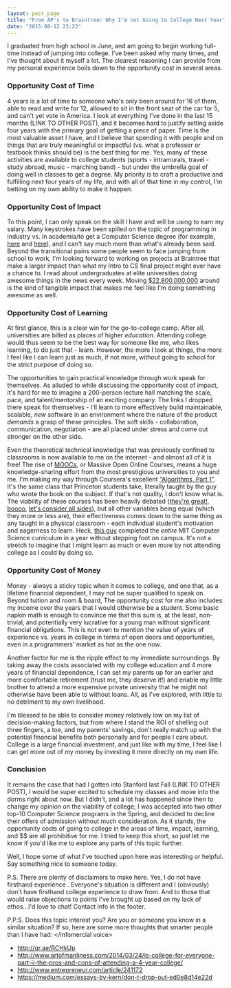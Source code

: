 ```yaml
---
layout: post_page
title: "From AP's to Braintree: Why I'm not Going to College Next Year"
date: "2015-08-12 23:23"
---
```


I graduated from high school in June, and am going to begin working full-time instead of jumping into college. I've been asked why many times, and I've thought about it myself a lot. The clearest reasoning I can provide from my personal experience boils down to the opportunity cost in several areas. 

### Opportunity Cost of Time

4 years is a lot of time to someone who's only been around for 16 of them, able to read and write for 12, allowed to sit in the front seat of the car for 5, and can't yet vote in America. I look at everything I've done in the last 15 months (LINK TO OTHER POST), and it becomes hard to justify setting aside four years with the primary goal of getting a piece of paper. Time is the most valuable asset I have, and I believe that spending it with people and on things that are truly meaningful or impactful (vs. what a professor or textbook thinks should be) is the best thing for me. Yes, many of these activities are available to college students (sports - intramurals, travel - study abroad, music - marching band) - but under the umbrella goal of doing well in classes to get a degree. My priority is to craft a productive and fulfilling next four years of my life, and with all of that time in my control, I'm betting on my own ability to make it happen.  

### Opportunity Cost of Impact

To this point, I can only speak on the skill I have and will be using to earn my salary. Many keystrokes have been spilled on the topic of programming in industry vs. in academia/to get a Computer Science degree (for example, [here](http://programmers.stackexchange.com/questions/119470/differences-between-programming-in-school-vs-programming-in-industry) and [here](http://programmers.stackexchange.com/questions/12589/graduate-expectations-versus-reality)), and I can't say much more than what's already been said. Beyond the transitional pains some people seem to face jumping from school to work, I'm looking forward to working on projects at Braintree that make a larger impact than what my Intro to CS final project might ever have a chance to. I read about undergraduates at elite universities doing awesome things in the news every week. Moving [$22,800,000,000](https://www.braintreepayments.com/blog/q4-2014-recap/) around is the kind of tangible impact that makes me feel like I'm doing something awesome as well. 

### Opportunity Cost of Learning

At first glance, this is a clear win for the go-to-college camp. After all, universities are billed as places of higher *education*. Attending college would thus seem to be the best way for someone like me, who likes learning, to do just that - learn. However, the more I look at things, the more I feel like I can learn just as much, if not more, without going to school for the strict purpose of doing so. 

The opportunities to gain practical knowledge through work speak for themselves. As alluded to while discussing the opportunity cost of impact, it's hard for me to imagine a 200-person lecture hall matching the scale, pace, and talent/mentorship of an exciting company. The links I dropped there speak for themselves - I'll learn to more effectively build maintainable, scalable, *new* software in an environment where the nature of the product *demands* a grasp of these principles. The soft skills - collaboration, communication, negotiation - are all placed under stress and come out stronger on the other side. 

Even the theoretical technical knowledge that was previously confined to classrooms is now available to me on the internet - and almost all of it is free! The rise of [MOOCs](https://en.wikipedia.org/wiki/Massive_open_online_course), or Massive Open Online Courses, means a huge knowledge-sharing effort from the most prestigious universities to you and me. I'm making my way through Coursera's excellent ["Algorithms, Part 1"](https://www.coursera.org/course/algs4partI). It's the same class that Princeton students take, literally taught by the guy who wrote the book on the subject. If that's not quality, I don't know what is. The viability of these courses has been heavily debated ([they're great!](http://blogs.ucl.ac.uk/ele/2014/03/25/whats-the-benefit-of-moocs/), [boooo](http://www.learndash.com/4-downsides-to-moocs/), [let's consider all sides](http://www.slideshare.net/edtechdev/considering-moo-cs-16842646)), but all other variables being equal (which they more or less are), their effectiveness comes down to the same thing as any taught in a physical classroom - each individual student's motivation and eagerness to learn. Heck, [this guy](http://www.scotthyoung.com/blog/myprojects/mit-challenge-2/) completed the *entire* MIT Computer Science curriculum in a year without stepping foot on campus. It's not a stretch to imagine that I might learn as much or even more by not attending college as I could by doing so.

### Opportunity Cost of Money

Money - always a sticky topic when it comes to college, and one that, as a lifetime financial dependent, I may not be super qualified to speak on. Beyond tuition and room & board, The opportunity cost for me also includes my income over the years that I would otherwise be a student. Some basic napkin math is enough to convince me that this sum is, at the least, non-trivial, and potentially very lucrative for a young man without significant financial obligations. This is not even to mention the value of years of experience vs. years in college in terms of open doors and opportunities, even in a programmers' market as hot as the one now.

Another factor for me is the ripple effect to my immediate surroundings. By taking away the costs associated with my college education and 4 more years of financial dependence, I can set my parents up for an earlier and more comfortable retirement (trust me, they deserve it!) and enable my little brother to attend a more expensive private university that he might not otherwise have been able to without loans. All, as I've explored, with little to no detriment to my own livelihood. 

I'm blessed to be able to consider money relatively low on my list of decision-making factors, but from where I stand the ROI of shelling out three fingers, a toe, and my parents' savings, don't really match up with the potential financial benefits both personally and for people I care about. College is a large financial investment, and just like with my time, I feel like I can get more out of my money by investing it more directly on my own life.

###  Conclusion

It remains the case that had I gotten into Stanford last Fall (LINK TO OTHER POST), I would be super excited to schedule my classes and move into the dorms right about now. But I didn't, and a lot has happened since then to change my opinion on the viability of college; I was accepted into two other top-10 Computer Science programs in the Spring, and decided to decline their offers of admission without much consideration. As it stands, the opportunity costs of going to college in the areas of time, impact, learning, and $$ are all prohibitive for me. I tried to keep this short, so just let me know if you'd like me to explore any parts of this topic further. 

Well, I hope some of what I've touched upon here was interesting or helpful. Say something nice to someone today.

P.S. There are plenty of disclaimers to make here. Yes, I do not have firsthand experience . Everyone's situation is different and I (obviously) don't have firsthand college experience to draw from. And to those that would raise objections to points I've brought up based on my lack of ethos...I'd love to chat! Contact info in the footer.

P.P.S. <infomercial voice>Does this topic interest you? Are you or someone you know in a similar situation? If so, here are some more thoughts that smarter people than I have had: </infomercial voice>
* http://qr.ae/RCHkUp
* http://www.artofmanliness.com/2014/03/24/is-college-for-everyone-part-ii-the-pros-and-cons-of-attending-a-4-year-college/
* http://www.entrepreneur.com/article/241172
* https://medium.com/essays-by-kern/don-t-drop-out-ed0e8d14e22d
